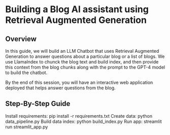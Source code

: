 # Building a Blog AI assistant using Retrieval Augmented Generation

## Overview

In this guide, we will build an LLM Chatbot that uses Retrieval Augmented Generation to answer questions about a particular blog or a list of blogs. We use LlamaIndex to chunck the blog text and build index, and then provide this context from the blog chunks along with the prompt to the GPT-4 model to build the chatbot.

By the end of this session, you will have an interactive web application deployed that helps answer questions from the blog.

## Step-By-Step Guide

Install requirements: pip install -r requirements.txt
Create data: python data_pipeline.py
Build data index: python build_index.py
Run app: streamlit run streamlit_app.py